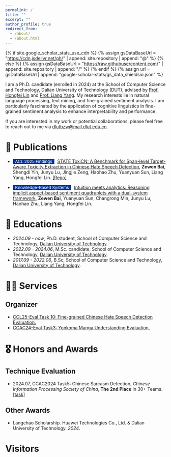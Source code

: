 ```yaml
---
permalink: /
title: ""
excerpt: ""
author_profile: true
redirect_from: 
  - /about/
  - /about.html
---
```


{% if site.google_scholar_stats_use_cdn %}
{% assign gsDataBaseUrl = "https://cdn.jsdelivr.net/gh/" | append: site.repository | append: "@" %}
{% else %}
{% assign gsDataBaseUrl = "https://raw.githubusercontent.com/" | append: site.repository | append: "/" %}
{% endif %}
{% assign url = gsDataBaseUrl | append: "google-scholar-stats/gs_data_shieldsio.json" %}

<span class='anchor' id='about-me'></span>

I am a Ph.D. candidate (enrolled in 2024) at the School of Computer Science and Technology, Dalian University of Technology (DUT), advised by [Prof. Hongfei Lin](https://scholar.google.com/citations?hl=zh-CN&user=kV68br0AAAAJ) and [Prof. Liang Yang](https://scholar.google.com/citations?hl=zh-CN&user=AIug9aEAAAAJ). My research interests lie in natural language processing, text mining, and fine-grained sentiment analysis. I am particularly fascinated by the application of cognitive linguistics in fine-grained sentiment analysis to enhance interpretability and performance.

If you are interested in my work or potential collaborations, please feel free to reach out to me via dlutbzw@mail.dlut.edu.cn.

# 📝 Publications 

<!-- for example -->
<!-- - <span style="display:inline-block; background-color:#00369F; color:#fff; padding:0px 7px; margin-right:5px; font-size:13px;">ACL 2024</span><span style="color:red">(Oral)</span> [GenTranslate: Large Language Models are Generative Multilingual Speech and Machine Translators](https://aclanthology.org/2024.acl-long.5.pdf), **<u>Yuchen Hu</u>**, Chen Chen, Chao-Han Huck Yang, Ruizhe Li, Dong Zhang, Zhehuai Chen, Eng Siong Chng. [[Code]](https://github.com/YUCHEN005/GenTranslate) [[Data]](https://huggingface.co/datasets/PeacefulData/HypoTranslate) -->

- <span style="display:inline-block; background-color:#00369F; color:#fff; padding:0px 7px; margin-right:5px; font-size:13px;">ACL 2025 Findings</span> [STATE ToxiCN: A Benchmark for Span-level Target-Aware Toxicity Extraction in Chinese Hate Speech Detection](https://arxiv.org/html/2501.15451v3), **Zewen Bai**, Shengdi Yin, Junyu Lu, Jingjie Zeng, Haohao Zhu, Yuanyuan Sun, Liang Yang, Hongfei Lin. [[Repo]](https://github.com/shenmeyemeifashengguo/STATE-ToxiCN)

- <span style="display:inline-block; background-color:#00369F; color:#fff; padding:0px 7px; margin-right:5px; font-size:13px;">Knowledge-Based Systems</span> [Intuition meets analytics: Reasoning implicit aspect-based sentiment quadruplets with a dual-system framework](https://www.sciencedirect.com/science/article/abs/pii/S0950705125005805), **Zewen Bai**, Yuanyuan Sun, Changrong Min, Junyu Lu, Haohao Zhu, Liang Yang, Hongfei Lin.

# 📖 Educations
- *2024.09 - now*, Ph.D. student, School of Computer Science and Technology, [Dalian University of Technology](https://www.dlut.edu.cn).
- *2022.09 - 2024.06*, M.Sc. candidate, School of Computer Science and Technology, [Dalian University of Technology](https://www.dlut.edu.cn).
- *2017.09 - 2022.06*, B.Sc, School of Computer Science and Technology, [Dalian University of Technology](https://www.dlut.edu.cn).

# 🧑‍🔬 Services
## Organizer  
- [CCL25-Eval Task 10: Fine-grained Chinese Hate Speech Detection Evaluation.](https://tianchi.aliyun.com/competition/entrance/532298)
- [CCAC24-Eval Task3: Yonkoma Manga Understanding Evaluation.](https://github.com/DUTIR-Emotion-Group/CCAC2025-task3)

# 🎖 Honors and Awards
## Technique Evaluation
- 2024.07, CCAC2024 Task5: Chinese Sarcasm Detection, _Chinese Information Processing Society of China_, **The 2nd Place** in 30+ Teams. [[task](https://github.com/pjzj220113/chinese-sarcasm-calculation/tree/main)]

## Other Awards
- Langchao Scholarship. Huawei Technologies Co., Ltd. & Dalian University of Technology. *2024*.

# Visitors
<!-- <script type="text/javascript" id="clustrmaps" src="//cdn.clustrmaps.com/map_v2.js?cl=ffffff&w=a&t=n&d=0ZVhiD0S7RJSzhyvpjJf3J71bQ62KTj9lerWE1VBMsY"></script> -->

<script type="text/javascript" id="clustrmaps" src="//cdn.clustrmaps.com/map_v2.js?cl=ffffff&w=500&t=n&d=0ZVhiD0S7RJSzhyvpjJf3J71bQ62KTj9lerWE1VBMsY"></script>
